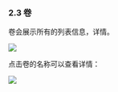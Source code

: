 ### 2.3 卷

卷会展示所有的列表信息，详情。

![](/assets/volume-list.png)

点击卷的名称可以查看详情：

![](/assets/volume-detail.png)

